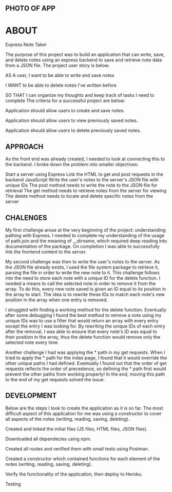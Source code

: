 ## PHOTO OF APP


# ABOUT

Express Note Taker

The purpose of this project was to build an application that can write, save, and delete notes using an express backend to save and retrieve note data from a JSON file. The project user story is below.

AS A user, I want to be able to write and save notes

I WANT to be able to delete notes I've written before

SO THAT I can organize my thoughts and keep track of tasks I need to complete
The criteria for a successful project are below:

Application should allow users to create and save notes.

Application should allow users to view previously saved notes.

Application should allow users to delete previously saved notes.





  ## APPROACH
  As the front end was already created, I needed to look at connecting this to the backend. I broke down the problem into smaller objectives:

Start a server using Express
Link the HTML to get and post requests in the backend JavaScript
Write the user's notes to the server's JSON file with unique IDs
The post method needs to write the note to the JSON file for retrieval
The get method needs to retrieve notes from the server for viewing
The delete method needs to locate and delete specific notes from the server

## CHALENGES

 My first challenge arose at the very beginning of the project: understanding pathing with Express. I needed to complete my understanding of the usage of path.join and the meaning of __dirname, which required deep reading into documentation of the package. On completion I was able to successfully link the frontend content to the server.

My second challenge was then to write the user's notes to the server. As the JSON file already exists, I used the file system package to retrieve it, parsing the file in order to write the new note to it. This challenge follows into the need to store each note with a unique ID for the delete function. I needed a means to call the selected note in order to remove it from the array. To do this, every new note saved is given an ID equal to its position in the array to start. The idea is to rewrite these IDs to match each note's new position in the array when one entry is removed.

I struggled with finding a working method for the delete function. Eventually after some debugging I found the best method to remove a note using my unique IDs was to use a filter that would return an array with every entry except the entry I was looking for. By rewriting the unique IDs of each entry after the removal, I was able to ensure that every note's ID was equal to their position in the array, thus the delete function would remove only the selected note every time.

Another challenge I had was applying the * path in my get requests. When I tried to apply the * path for the index page, I found that it would override the other unique paths I had defined. Eventually I found out that the order of get requests reflects the order of precedence, so defining the * path first would prevent the other paths from working properly! In the end, moving this path to the end of my get requests solved the issue.


## DEVELOPMENT

Below are the steps I took to create the application as it is so far. The most difficult aspect of this application for me was using a constructor to cover all aspects of the notes (writing, reading, saving, deleting).

Created and linked the initial files (JS files, HTML files, JSON files).

Downloaded all dependecies using npm.

Created all routes and verified them with small tests using Postman.

Created a constructor which contained functions for each element of the notes (writing, reading, saving, deleting).

Verify the functionality of the application, then deploy to Heroku.

Testing
